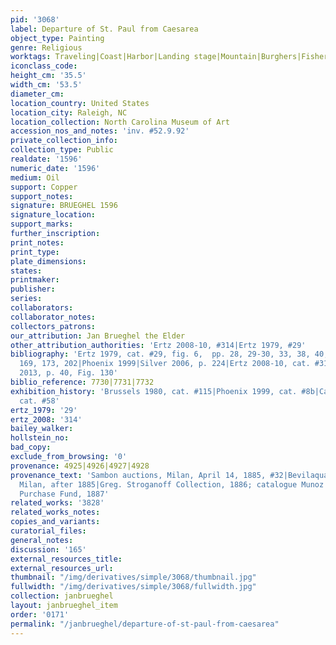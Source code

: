 ```yaml
---
pid: '3068'
label: Departure of St. Paul from Caesarea
object_type: Painting
genre: Religious
worktags: Traveling|Coast|Harbor|Landing stage|Mountain|Burghers|Fishermen|New Testament|Saint|Boat
iconclass_code:
height_cm: '35.5'
width_cm: '53.5'
diameter_cm:
location_country: United States
location_city: Raleigh, NC
location_collection: North Carolina Museum of Art
accession_nos_and_notes: 'inv. #52.9.92'
private_collection_info:
collection_type: Public
realdate: '1596'
numeric_date: '1596'
medium: Oil
support: Copper
support_notes:
signature: BRUEGHEL 1596
signature_location:
support_marks:
further_inscription:
print_notes:
print_type:
plate_dimensions:
states:
printmaker:
publisher:
series:
collaborators:
collaborator_notes:
collectors_patrons:
our_attribution: Jan Brueghel the Elder
other_attribution_authorities: 'Ertz 2008-10, #314|Ertz 1979, #29'
bibliography: 'Ertz 1979, cat. #29, fig. 6,  pp. 28, 29-30, 33, 38, 40, 78, 92, 93,
  169, 173, 202|Phoenix 1999|Silver 2006, p. 224|Ertz 2008-10, cat. #314|Ruby in Munich
  2013, p. 40, Fig. 130'
biblio_reference: 7730|7731|7732
exhibition_history: 'Brussels 1980, cat. #115|Phoenix 1999, cat. #8b|Cassel 2015,
  cat. #58'
ertz_1979: '29'
ertz_2008: '314'
bailey_walker:
hollstein_no:
bad_copy:
exclude_from_browsing: '0'
provenance: 4925|4926|4927|4928
provenance_text: 'Sambon auctions, Milan, April 14, 1885, #32|Bevilaqua Collection,
  Milan, after 1885|Greg. Stroganoff Collection, 1886; catalogue Munoz 1911 pl. 49|State
  Purchase Fund, 1887'
related_works: '3828'
related_works_notes:
copies_and_variants:
curatorial_files:
general_notes:
discussion: '165'
external_resources_title:
external_resources_url:
thumbnail: "/img/derivatives/simple/3068/thumbnail.jpg"
fullwidth: "/img/derivatives/simple/3068/fullwidth.jpg"
collection: janbrueghel
layout: janbrueghel_item
order: '0171'
permalink: "/janbrueghel/departure-of-st-paul-from-caesarea"
---
```

